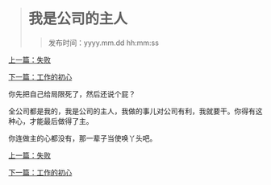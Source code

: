 ># 我是公司的主人
>
>>发布时间：yyyy.mm.dd hh:mm:ss

[上一篇：失败](https://t.zsxq.com/AynunEQ)

[下一篇：工作的初心](https://t.zsxq.com/UvrJeMn)

你先把自己给局限死了，然后还说个屁？

全公司都是我的，我是公司的主人，我做的事儿对公司有利，我就要干。你得有这种心，才能最后做得了主。

你连做主的心都没有，那一辈子当使唤丫头吧。

[上一篇：失败](https://t.zsxq.com/AynunEQ)

[下一篇：工作的初心](https://t.zsxq.com/UvrJeMn)


















​     











